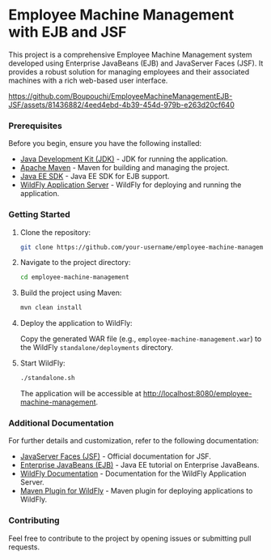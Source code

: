 # Employee Machine Management with EJB and JSF

This project is a comprehensive Employee Machine Management system developed using Enterprise JavaBeans (EJB) and JavaServer Faces (JSF). It provides a robust solution for managing employees and their associated machines with a rich web-based user interface.

https://github.com/Boupouchi/EmployeeMachineManagementEJB-JSF/assets/81436882/4eed4ebd-4b39-454d-979b-e263d20cf640

### Prerequisites

Before you begin, ensure you have the following installed:

* [Java Development Kit (JDK)](https://www.oracle.com/java/technologies/javase-downloads.html) - JDK for running the application.
* [Apache Maven](https://maven.apache.org/guides/index.html) - Maven for building and managing the project.
* [Java EE SDK](https://www.oracle.com/java/technologies/javaee8sdk-downloads.html) - Java EE SDK for EJB support.
* [WildFly Application Server](https://wildfly.org/downloads/) - WildFly for deploying and running the application.

### Getting Started

1. Clone the repository:

   ```bash
   git clone https://github.com/your-username/employee-machine-management.git
   ```

2. Navigate to the project directory:

   ```bash
   cd employee-machine-management
   ```

3. Build the project using Maven:

   ```bash
   mvn clean install
   ```

4. Deploy the application to WildFly:

   Copy the generated WAR file (e.g., `employee-machine-management.war`) to the WildFly `standalone/deployments` directory.

5. Start WildFly:

   ```bash
   ./standalone.sh
   ```

   The application will be accessible at [http://localhost:8080/employee-machine-management](http://localhost:8080/employee-machine-management).

### Additional Documentation

For further details and customization, refer to the following documentation:

* [JavaServer Faces (JSF)](https://javaee.github.io/javaserverfaces-spec/) - Official documentation for JSF.
* [Enterprise JavaBeans (EJB)](https://docs.oracle.com/javaee/7/tutorial/ejb-intro.htm) - Java EE tutorial on Enterprise JavaBeans.
* [WildFly Documentation](https://docs.wildfly.org/) - Documentation for the WildFly Application Server.
* [Maven Plugin for WildFly](https://docs.jboss.org/wildfly/plugins/maven/latest/) - Maven plugin for deploying applications to WildFly.

### Contributing

Feel free to contribute to the project by opening issues or submitting pull requests.
